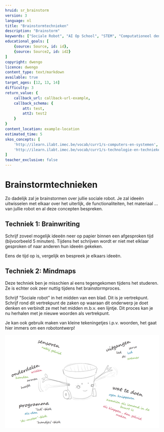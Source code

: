 ```yaml
---
hruid: sr_brainstorm
version: 3
language: nl
title: "Brainstormtechnieken"
description: "Brainstorm"
keywords: ["Sociale Robot", "AI Op School", "STEM", "Computationeel denken", "Grafisch programmeren"]
educational_goals: [
    {source: Source, id: id}, 
    {source: Source2, id: id2}
]
copyright: dwengo
licence: dwengo
content_type: text/markdown
available: true
target_ages: [12, 13, 14]
difficulty: 3
return_value: {
    callback_url: callback-url-example,
    callback_schema: {
        att: test,
        att2: test2
    }
}
content_location: example-location
estimated_time: 5
skos_concepts: [
    'http://ilearn.ilabt.imec.be/vocab/curr1/s-computers-en-systemen', 
    'http://ilearn.ilabt.imec.be/vocab/curr1/s-technologie-en-technieken'
]
teacher_exclusive: false
---
```


# Brainstormtechnieken
Zo dadelijk zal je brainstormen over jullie sociale robot. Je zal ideeën uitwisselen met elkaar over het uiterlijk, de functionaliteiten, het materiaal ... van jullie robot en al deze concepten bespreken.

## Techniek 1: Brainwriting
Schrijf zoveel mogelijk ideeën neer op papier binnen een afgesproken tijd (bijvoorbeeld 5 minuten). Tijdens het schrijven wordt er niet met elklaar gesproken of naar anderen hun ideeën gekeken.  

Eens de tijd op is, vergelijk en bespreek je elkaars ideeën.  

## Techniek 2: Mindmaps
Deze techniek ben je misschien al eens tegengekomen tijdens het studeren. Ze is echter ook zeer nuttig tijdens het brainstormproces.

Schrijf "Sociale robot" in het midden van een blad. Dit is je vertrekpunt. Schrijf rond dit vertrekpunt de zaken op waaraan dit onderwerp je doet denken en verbindt ze met het midden m.b.v. een lijntje. Dit proces kan je nu herhalen met je nieuwe woorden als vertrekpunt.

Je kan ook gebruik maken van kleine tekeningetjes i.p.v. woorden, het gaat hier immers om een robotontwerp!  

![](embed/brainstorm.png "Brainstorm")

